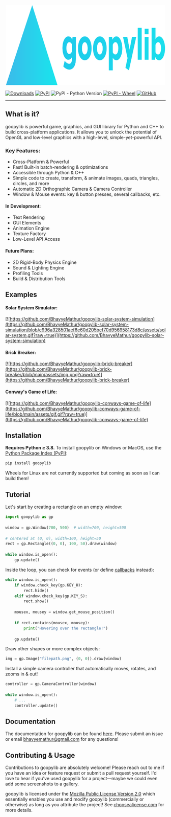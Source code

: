 <div align="center">
  <img src="https://github.com/BhavyeMathur/goopylib/blob/master/branding/logo/goopylib_primary_logo.svg?raw=true" width="500" height="250">
</div>

[![Downloads](https://static.pepy.tech/badge/goopylib)](https://pepy.tech/project/goopylib)
[![PyPI](https://img.shields.io/pypi/v/goopylib?color=0091b5&label=release)](https://pypi.org/project/goopylib/)
![PyPI - Python Version](https://img.shields.io/pypi/pyversions/goopylib?color=00a3b5)
[![PyPI - Wheel](https://img.shields.io/pypi/wheel/goopylib)](https://pypi.org/project/goopylib/#files)
[![GitHub](https://img.shields.io/github/license/BhavyeMathur/goopylib?color=0079b5)](./LICENSE.md)

-----------------

## What is it?
goopylib is powerful game, graphics, and GUI library for Python and C++ to build cross-platform applications.
It allows you to unlock the potential of OpenGL and low-level graphics with a high-level, simple-yet-powerful API.

### Key Features:
 - Cross-Platform & Powerful
 - Fast! Built-in batch-rendering & optimizations
 - Accessible through Python & C++
 - Simple code to create, transform, & animate images, quads, triangles, circles, and more
 - Automatic 2D Orthographic Camera & Camera Controller
 - Window & Mouse events: key & button presses, several callbacks, etc.

#### In Development:
 - Text Rendering
 - GUI Elements
 - Animation Engine
 - Texture Factory
 - Low-Level API Access

#### Future Plans:
 - 2D Rigid-Body Physics Engine
 - Sound & Lighting Engine
 - Profiling Tools
 - Build & Distribution Tools

## Examples

#### Solar System Simulator:
[![https://github.com/BhavyeMathur/goopylib-solar-system-simulation](https://github.com/BhavyeMathur/goopylib-solar-system-simulation/blob/c996a328501aef6e60d205bcf70d956958173d8c/assets/solar-system.gif?raw=true)](https://github.com/BhavyeMathur/goopylib-solar-system-simulation)

#### Brick Breaker:
[![https://github.com/BhavyeMathur/goopylib-brick-breaker](https://github.com/BhavyeMathur/goopylib-brick-breaker/blob/main/assets/img.png?raw=true)](https://github.com/BhavyeMathur/goopylib-brick-breaker)

#### Conway's Game of Life:
[![https://github.com/BhavyeMathur/goopylib-conways-game-of-life](https://github.com/BhavyeMathur/goopylib-conways-game-of-life/blob/main/assets/gif.gif?raw=true)](https://github.com/BhavyeMathur/goopylib-conways-game-of-life)

## Installation

**Requires Python ≥ 3.8.** To install goopylib on Windows or MacOS, use the
[Python Package Index (PyPI)](https://pypi.org/project/goopylib):

```sh
pip install goopylib
```
Wheels for Linux are not currently supported but coming as soon as I can build them!

## Tutorial

Let's start by creating a rectangle on an empty window:

```python
import goopylib as gp

window = gp.Window(700, 500)  # width=700, height=500

# centered at (0, 0), width=100, height=50
rect = gp.Rectangle((0, 0), 100, 50).draw(window)

while window.is_open():
    gp.update()
```

Inside the loop, you can check for events (or define [callbacks](https://goopylib.readthedocs.io/en/latest/api_reference/core/window.html#callback-functions) instead):

```python
while window.is_open():
    if window.check_key(gp.KEY_H):
        rect.hide()
    elif window.check_key(gp.KEY_S):
        rect.show()
    
    mousex, mousey = window.get_mouse_position()
    
    if rect.contains(mousex, mousey):
        print("Hovering over the rectangle!")
        
    gp.update()
```

Draw other shapes or more complex objects:

```python
img = gp.Image("filepath.png", (0, 0)).draw(window)
```

Install a simple camera controller that automatically moves, rotates, and zooms in & out!

```python
controller = gp.CameraController(window)

while window.is_open():
    # ...
    controller.update()
```

## Documentation

The documentation for goopylib can be found [here](https://goopylib.readthedocs.io/en/latest/index.html).
Please submit an issue or email bhavyemathur@gmail.com for any questions!

## Contributing & Usage

Contributions to goopylib are absolutely welcome! Please reach out to me if you have an idea or feature request or
submit a pull request yourself. I'd love to hear if you've used goopylib for a project—maybe we could even add some 
screenshots to a gallery. 

goopylib is licensed under the [Mozilla Public License Version 2.0](./LICENSE.md) which essentially enables you use 
and modify goopylib (commercially or otherwise) as long as you attribute the project! See
[choosealicense.com](https://choosealicense.com/licenses/mpl-2.0/) for more details.

